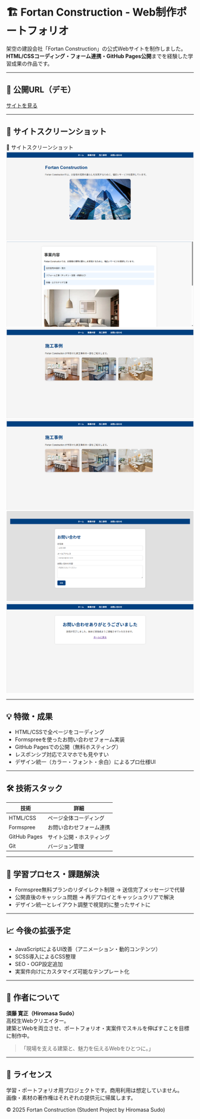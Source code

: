 # 🏗️ Fortan Construction - Web制作ポートフォリオ

架空の建設会社「Fortan Construction」の公式Webサイトを制作しました。  
**HTML/CSSコーディング・フォーム連携・GitHub Pages公開**までを経験した学習成果の作品です。

---

## 🔗 公開URL（デモ）

[サイトを見る](https://hiromasa20071129-commits.github.io/company-site/)

---

## 📸 サイトスクリーンショット

📸 サイトスクリーンショット
![ホームページ](home_screenshot.png)
![事業内容ページ](services_screenshot.png)
![施工事例ページ](works_screenshot.png)
![施工事例ページ](works_screenshot.png)
![お問い合わせページ](contact_screenshot.png)
![ありがとうございましたページ](thankyou_screenshot.png)


---

## 💡 特徴・成果

- HTML/CSSで全ページをコーディング
- Formspreeを使ったお問い合わせフォーム実装
- GitHub Pagesでの公開（無料ホスティング）
- レスポンシブ対応でスマホでも見やすい
- デザイン統一（カラー・フォント・余白）によるプロ仕様UI

---

## 🛠 技術スタック

| 技術 | 詳細 |
|------|------|
| HTML/CSS | ページ全体コーディング |
| Formspree | お問い合わせフォーム連携 |
| GitHub Pages | サイト公開・ホスティング |
| Git | バージョン管理 |

---

## 🚀 学習プロセス・課題解決

- Formspree無料プランのリダイレクト制限 → 送信完了メッセージで代替
- 公開直後のキャッシュ問題 → 再デプロイとキャッシュクリアで解決
- デザイン統一とレイアウト調整で視覚的に整ったサイトに

---

## 📈 今後の拡張予定

- JavaScriptによるUI改善（アニメーション・動的コンテンツ）
- SCSS導入によるCSS整理
- SEO・OGP設定追加
- 実案件向けにカスタマイズ可能なテンプレート化

---

## 👤 作者について

**須藤 寛正（Hiromasa Sudo）**  
高校生Webクリエイター。  
建築とWebを両立させ、ポートフォリオ・実案件でスキルを伸ばすことを目標に制作中。

> 「現場を支える建築と、魅力を伝えるWebをひとつに。」

---

## 📝 ライセンス

学習・ポートフォリオ用プロジェクトです。商用利用は想定していません。  
画像・素材の著作権はそれぞれの提供元に帰属します。

© 2025 Fortan Construction (Student Project by Hiromasa Sudo)
